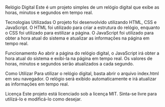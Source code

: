 Relógio Digital
Este é um projeto simples de um relógio digital que exibe as horas, minutos e segundos em tempo real.

Tecnologias Utilizadas
O projeto foi desenvolvido utilizando HTML, CSS e JavaScript. O HTML foi utilizado para criar a estrutura do relógio, enquanto o CSS foi utilizado para estilizar a página. O JavaScript foi utilizado para obter a hora atual do sistema e atualizar as informações na página em tempo real.

Funcionamento
Ao abrir a página do relógio digital, o JavaScript irá obter a hora atual do sistema e exibi-la na página em tempo real. Os valores de horas, minutos e segundos serão atualizados a cada segundo.

Como Utilizar
Para utilizar o relógio digital, basta abrir o arquivo index.html em seu navegador. O relógio será exibido automaticamente e irá atualizar as informações em tempo real.

Licença
Este projeto está licenciado sob a licença MIT. Sinta-se livre para utilizá-lo e modificá-lo como desejar.
